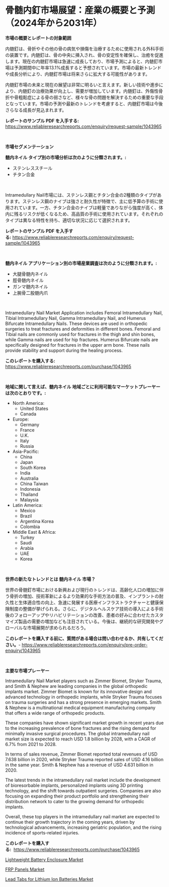<p><h1>骨髄内釘市場展望：産業の概要と予測（2024年から2031年）</h1></p><p><strong>市場の概要とレポートの対象範囲</strong></p>
<p><p>内髄釘は、骨折やその他の骨の病気や損傷を治療するために使用される外科手術の装置です。内髄釘は、骨の中央に挿入され、骨の安定性を確保し、治癒を促進します。現在の内髄釘市場は急速に成長しており、市場予測によると、内髄釘市場は予測期間中に年率13.1%成長すると予想されています。市場の最新トレンドや成長分析により、内髄釘市場は将来さらに拡大する可能性があります。</p><p>内髄釘市場の未来と現在の展望は非常に明るいと言えます。新しい技術や進歩により、内髄釘の治療効果が向上し、需要が増加しています。内髄釘は、外傷性骨折や骨粗鬆症による骨の弱さなど、様々な骨の問題を解決するための重要な手段となっています。市場の予測や最新のトレンドを考慮すると、内髄釘市場は今後さらなる成長が見込まれます。</p></p>
<p><strong>レポートのサンプル PDF を入手する:</strong> <a href="https://www.reliableresearchreports.com/enquiry/request-sample/1043965">https://www.reliableresearchreports.com/enquiry/request-sample/1043965</a></p>
<p>&nbsp;</p>
<p><strong>市場セグメンテーション</strong></p>
<p><strong>髄内ネイル タイプ別の市場分析は次のように分類されます。:</strong></p>
<p><ul><li>ステンレススチール</li><li>チタン合金</li></ul></p>
<p>&nbsp;</p>
<p><p>Intramedullary Nail市場には、ステンレス鋼とチタン合金の2種類のタイプがあります。ステンレス鋼のナイブは強さと耐久性が特徴で、主に低予算の手術に使用されています。一方、チタン合金のナイブは軽量でありながら強度が高く、体内に残るリスクが低くなるため、高品質の手術に使用されています。それぞれのタイプは異なる特性を持ち、適切な状況に応じて選択されます。</p></p>
<p><strong>レポートのサンプル PDF を入手する:</strong>&nbsp;<a href="https://www.reliableresearchreports.com/enquiry/request-sample/1043965">https://www.reliableresearchreports.com/enquiry/request-sample/1043965</a></p>
<p>&nbsp;</p>
<p><strong> 髄内ネイル アプリケーション別の市場産業調査は次のように分類されます。:</strong></p>
<p><ul><li>大腿骨髄内ネイル</li><li>脛骨髄内ネイル</li><li>ガンマ髄内ネイル</li><li>上腕骨二股髄内爪</li></ul></p>
<p>&nbsp;</p>
<p><p>Intramedullary Nail Market Application includes Femoral Intramedullary Nail, Tibial Intramedullary Nail, Gamma Intramedullary Nail, and Humerus Bifurcate Intramedullary Nails. These devices are used in orthopedic surgeries to treat fractures and deformities in different bones. Femoral and Tibial nails are commonly used for fractures in the thigh and shin bones, while Gamma nails are used for hip fractures. Humerus Bifurcate nails are specifically designed for fractures in the upper arm bone. These nails provide stability and support during the healing process.</p></p>
<p><strong>このレポートを購入する:</strong>&nbsp; <a href="https://www.reliableresearchreports.com/purchase/1043965">https://www.reliableresearchreports.com/purchase/1043965</a></p>
<p>&nbsp;</p>
<p><strong>地域に関して言えば、髄内ネイル 地域ごとに利用可能なマーケットプレーヤーは次のとおりです。:</strong></p>
<p><ul>
    <li>
        North America:
        <ul>
            <li>United States</li>
            <li>Canada</li>
        </ul>
    </li>
    <li>
        Europe:
        <ul>
            <li>Germany</li>
            <li>France</li>
            <li>U.K.</li>
            <li>Italy</li>
            <li>Russia</li>
        </ul>
    </li>
    <li>
        Asia-Pacific:
        <ul>
            <li>China</li>
            <li>Japan</li>
            <li>South Korea</li>
            <li>India</li>
            <li>Australia</li>
            <li>China Taiwan</li>
            <li>Indonesia</li>
            <li>Thailand</li>
            <li>Malaysia</li>
        </ul>
    </li>
    <li>
        Latin America:
        <ul>
            <li>Mexico</li>
            <li>Brazil</li>
            <li>Argentina Korea</li>
            <li>Colombia</li>
        </ul>
    </li>
    <li>
        Middle East & Africa:
        <ul>
            <li>Turkey</li>
            <li>Saudi</li>
            <li>Arabia</li>
            <li>UAE</li>
            <li>Korea</li>
        </ul>
    </li>
    </ul></p>
<p>&nbsp;</p>
<p><strong>世界の新たなトレンドとは 髄内ネイル 市場？</strong></p>
<p><p>世界の骨髄釘市場における新興および現行のトレンドは、高齢化人口の増加に伴う骨折の増加、技術革新によるより効果的な手術方法の普及、インプラントの耐久性と生体適合性の向上、急速に発展する医療インフラストラクチャーと健康保険制度の整備が挙げられる。さらに、デジタルヘルスケア技術の導入による手術後のフォローアップやリハビリテーションの改善、患者の好みに合わせたカスタマイズ製品の需要の増加なども注目されている。今後は、継続的な研究開発やグローバルな市場展開が求められるだろう。</p></p>
<p><strong>このレポートを購入する前に、質問がある場合は問い合わせるか、共有してください。</strong>- <a href="https://www.reliableresearchreports.com/enquiry/pre-order-enquiry/1043965">https://www.reliableresearchreports.com/enquiry/pre-order-enquiry/1043965</a></p>
<p>&nbsp;</p>
<p><strong>主要な市場プレーヤー</strong></p>
<p><p>Intramedullary Nail Market players such as Zimmer Biomet, Stryker Trauma, and Smith & Nephew are leading companies in the global orthopedic implants market. Zimmer Biomet is known for its innovative design and advanced technology in orthopedic implants, while Stryker Trauma focuses on trauma surgeries and has a strong presence in emerging markets. Smith & Nephew is a multinational medical equipment manufacturing company that offers a wide range of orthopedic products.</p><p>These companies have shown significant market growth in recent years due to the increasing prevalence of bone fractures and the rising demand for minimally invasive surgical procedures. The global intramedullary nail market size is expected to reach USD 1.8 billion by 2028, with a CAGR of 6.7% from 2021 to 2028.</p><p>In terms of sales revenue, Zimmer Biomet reported total revenues of USD 7.638 billion in 2020, while Stryker Trauma reported sales of USD 4.16 billion in the same year. Smith & Nephew has a revenue of USD 4.631 billion in 2020.</p><p>The latest trends in the intramedullary nail market include the development of bioresorbable implants, personalized implants using 3D printing technology, and the shift towards outpatient surgeries. Companies are also focusing on expanding their product portfolio and strengthening their distribution network to cater to the growing demand for orthopedic implants.</p><p>Overall, these top players in the intramedullary nail market are expected to continue their growth trajectory in the coming years, driven by technological advancements, increasing geriatric population, and the rising incidence of sports-related injuries.</p></p>
<p><strong>このレポートを購入する:</strong>&nbsp;&nbsp;<a href="https://www.reliableresearchreports.com/purchase/1043965">https://www.reliableresearchreports.com/purchase/1043965</a></p>
<p><p><a href="https://view.publitas.com/reportprime-1/lightweight-battery-enclosure-market-size-share-trends-analysis-report-by-material-by-type-by-end-user-by-region-and-segment-forecasts-2023-2030/">Lightweight Battery Enclosure Market</a></p><p><a href="https://github.com/Hazelklievgspy6vdcsmu106w/Market-Research-Report-List-1/blob/main/frp-panels-market.md">FRP Panels Market</a></p><p><a href="https://view.publitas.com/reportprime-1/lead-tabs-for-lithium-ion-batteries-market-research-report-unlocks-analysis-on-the-market-financial-status-market-size-and-market-revenue-upto-2030/">Lead Tabs for Lithium Ion Batteries Market</a></p></p>
